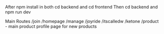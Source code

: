 After npm install in both cd backend and cd frontend
Then cd backend and npm run dev

Main Routes
/join
/homepage
/manage
/joyride
/itscalledw
/ketone
/product - main product profile page for new products
